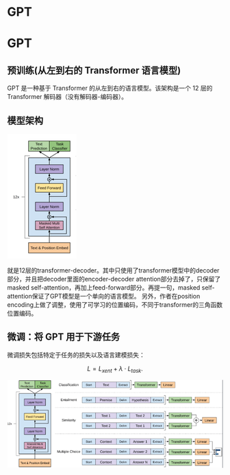 # GPT



# GPT

## 预训练(从左到右的 Transformer 语言模型)
GPT 是一种基于 Transformer 的从左到右的语言模型。该架构是一个 12 层的 Transformer 解码器（没有解码器-编码器）。
## 模型架构
![](image/Pasted%20image%2020220924003646.png)

就是12层的transformer-decoder。其中只使用了transformer模型中的decoder部分，并且把decoder里面的encoder-decoder attention部分去掉了，只保留了masked self-attention，再加上feed-forward部分。再提一句，masked self-attention保证了GPT模型是一个单向的语言模型。
另外，作者在position encoding上做了调整，使用了可学习的位置编码，不同于transformer的三角函数位置编码。


## 微调：将 GPT 用于下游任务
微调损失包括特定于任务的损失以及语言建模损失：

$$
L = L_{xent} + \lambda \cdot L_{task}.
$$

![](image/Pasted%20image%2020221111180612.png)
